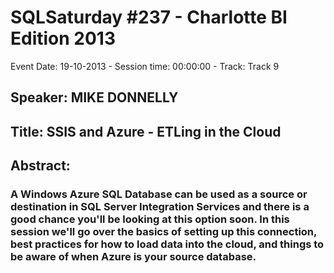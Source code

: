 # SQLSaturday #237 - Charlotte BI Edition 2013
Event Date: 19-10-2013 - Session time: 00:00:00 - Track: Track 9
## Speaker: MIKE DONNELLY
## Title: SSIS and Azure - ETLing in the Cloud
## Abstract:
### A Windows Azure SQL Database can be used as a source or destination in SQL Server Integration Services and there is a good chance you'll be looking at this option soon. In this session we'll go over the basics of setting up this connection,  best practices for how to load data into the cloud, and things to be aware of when Azure is your source database. 
